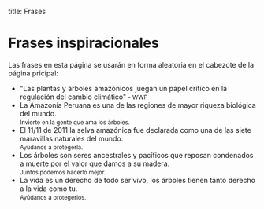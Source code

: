 title: Frases

# Frases inspiracionales

Las frases en esta página se usarán en forma aleatoria en el cabezote de la página pricipal:

- "Las plantas y árboles amazónicos juegan un papel crítico en la regulación del cambio climático" <small>- WWF</small>
- La Amazonía Peruana es una de las regiones de mayor riqueza biológica del mundo. <br><small>Invierte en la gente que ama los árboles.</small>
- El 11/11 de 2011 la selva amazónica fue declarada como una de las siete maravillas naturales del mundo. <br><small>Ayúdanos a protegerla.</small>
- Los árboles son seres ancestrales y pacíficos que reposan condenados a muerte por el valor que damos a su madera.  <br><small>Juntos podemos hacerlo mejor.</small>
- La vida es un derecho de todo ser vivo, los árboles tienen tanto derecho a la vida como tu.<br><small>Ayúdanos a protegerlos.</small>
